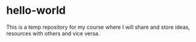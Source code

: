 # hello-world
This is a temp repository for my course where I will share and store ideas, resources with others and vice versa. 
